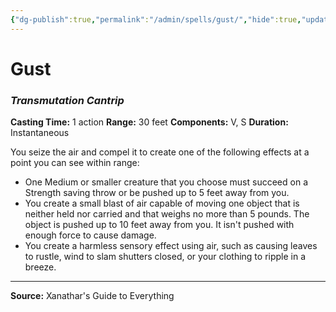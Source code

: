 ```yaml
---
{"dg-publish":true,"permalink":"/admin/spells/gust/","hide":true,"updated":"2025-08-05T19:49:54.581+01:00"}
---
```


# Gust
### *Transmutation Cantrip*
**Casting Time:** 1 action
**Range:** 30 feet
**Components:** V, S
**Duration:** Instantaneous

You seize the air and compel it to create one of the following effects at a point you can see within range:

- One Medium or smaller creature that you choose must succeed on a Strength saving throw or be pushed up to 5 feet away from you.
- You create a small blast of air capable of moving one object that is neither held nor carried and that weighs no more than 5 pounds. The object is pushed up to 10 feet away from you. It isn't pushed with enough force to cause damage.
- You create a harmless sensory effect using air, such as causing leaves to rustle, wind to slam shutters closed, or your clothing to ripple in a breeze.

---
**Source:** Xanathar's Guide to Everything